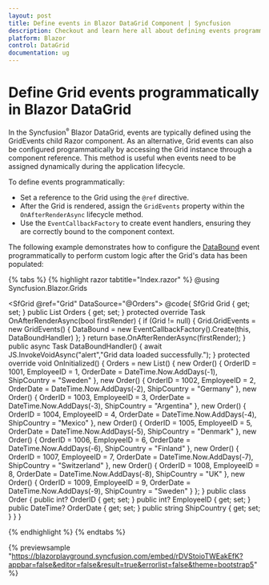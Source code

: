 ```yaml
---
layout: post
title: Define events in Blazor DataGrid Component | Syncfusion
description: Checkout and learn here all about defining events programmatically in the Syncfusion Blazor DataGrid component and more.
platform: Blazor
control: DataGrid
documentation: ug
---
```


# Define Grid events programmatically in Blazor DataGrid

In the Syncfusion<sup style="font-size:70%">&reg;</sup> Blazor DataGrid, events are typically defined using the GridEvents child Razor component. As an alternative, Grid events can also be configured programmatically by accessing the Grid instance through a component reference. This method is useful when events need to be assigned dynamically during the application lifecycle.

To define events programmatically:

* Set a reference to the Grid using the `@ref` directive.
* After the Grid is rendered, assign the `GridEvents` property within the `OnAfterRenderAsync` lifecycle method.
* Use the `EventCallbackFactory` to create event handlers, ensuring they are correctly bound to the component context. 

The following example demonstrates how to configure the [DataBound](https://help.syncfusion.com/cr/blazor/Syncfusion.Blazor.Grids.GridEvents-1.html#Syncfusion_Blazor_Grids_GridEvents_1_DataBound) event programmatically to perform custom logic after the Grid's data has been populated:

{% tabs %}
{% highlight razor tabtitle="Index.razor" %}
@using Syncfusion.Blazor.Grids

<SfGrid @ref="Grid" DataSource="@Orders">
</SfGrid> 
@code{
    SfGrid<Order> Grid { get; set; } 
    public List<Order> Orders { get; set; }
    protected override Task OnAfterRenderAsync(bool firstRender) 
    { 
        if (Grid != null) 
        { 
            Grid.GridEvents = new GridEvents<Order>()
            {
                DataBound = new EventCallbackFactory().Create<object>(this, DataBoundHandler)
            };
        } 
        return base.OnAfterRenderAsync(firstRender); 
    } 
    public async Task DataBoundHandler()
    {
        await JS.InvokeVoidAsync("alert","Grid data loaded successfully.");
    }
    protected override void OnInitialized()
    {
        Orders = new List<Order>()
        {
            new Order() { OrderID = 1001, EmployeeID = 1, OrderDate = DateTime.Now.AddDays(-1), ShipCountry = "Sweden" },
            new Order() { OrderID = 1002, EmployeeID = 2, OrderDate = DateTime.Now.AddDays(-2), ShipCountry = "Germany" },
            new Order() { OrderID = 1003, EmployeeID = 3, OrderDate = DateTime.Now.AddDays(-3), ShipCountry = "Argentina" },
            new Order() { OrderID = 1004, EmployeeID = 4, OrderDate = DateTime.Now.AddDays(-4), ShipCountry = "Mexico" },
            new Order() { OrderID = 1005, EmployeeID = 5, OrderDate = DateTime.Now.AddDays(-5), ShipCountry = "Denmark" },
            new Order() { OrderID = 1006, EmployeeID = 6, OrderDate = DateTime.Now.AddDays(-6), ShipCountry = "Finland" },
            new Order() { OrderID = 1007, EmployeeID = 7, OrderDate = DateTime.Now.AddDays(-7), ShipCountry = "Switzerland" },
            new Order() { OrderID = 1008, EmployeeID = 8, OrderDate = DateTime.Now.AddDays(-8), ShipCountry = "UK" },
            new Order() { OrderID = 1009, EmployeeID = 9, OrderDate = DateTime.Now.AddDays(-9), ShipCountry = "Sweden" }
        };
    }
    public class Order
    {
        public int? OrderID { get; set; }
        public int? EmployeeID { get; set; }
        public DateTime? OrderDate { get; set; }
        public string ShipCountry {  get;  set; }
    }
}

{% endhighlight %}
{% endtabs %}

{% previewsample "https://blazorplayground.syncfusion.com/embed/rDVStoioTWEakEfK?appbar=false&editor=false&result=true&errorlist=false&theme=bootstrap5" %}